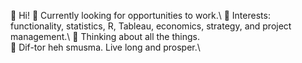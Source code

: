 👋 Hi!
🌱 Currently looking for opportunities to work.\ 
🔭 Interests: functionality, statistics, R, Tableau, economics, strategy, and project management.\ 
🤔 Thinking about all the things.\
👋 Dif-tor heh smusma. Live long and prosper.\ 

<!--
**CogentBent/CogentBent** is a ✨ _special_ ✨ repository because its `README.md` (this file) appears on your GitHub profile.

Here are some ideas to get you started:

- 🔭 I’m currently working on ...
- 🌱 I’m currently learning ...
- 👯 I’m looking to collaborate on ...
- 🤔 I’m looking for help with ...
- 💬 Ask me about ...
- 📫 How to reach me: ...
- 😄 Pronouns: ...
- ⚡ Fun fact: ...
-->

